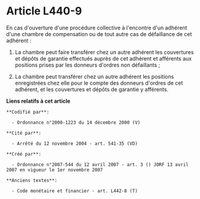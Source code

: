 # Article L440-9

En cas d'ouverture d'une procédure collective à l'encontre d'un adhérent d'une chambre de compensation ou de tout autre cas
de défaillance de cet adhérent :

1. La chambre peut faire transférer chez un autre adhérent les couvertures et dépôts de garantie effectués auprès de cet
adhérent et afférents aux positions prises par les donneurs d'ordres non défaillants ;

2. La chambre peut transférer chez un autre adhérent les positions enregistrées chez elle pour le compte des donneurs
d'ordres de cet adhérent, et les couvertures et dépôts de garantie y afférents.

**Liens relatifs à cet article**

	**Codifié par**:

	  - Ordonnance n°2000-1223 du 14 décembre 2000 (V)

	**Cité par**:

	  - Arrêté du 12 novembre 2004 - art. 541-35 (VD)

	**Créé par**:

	  - Ordonnance n°2007-544 du 12 avril 2007 - art. 3 () JORF 13 avril 2007 en vigueur le 1er novembre 2007

	**Anciens textes**:

	  - Code monétaire et financier - art. L442-8 (T)

